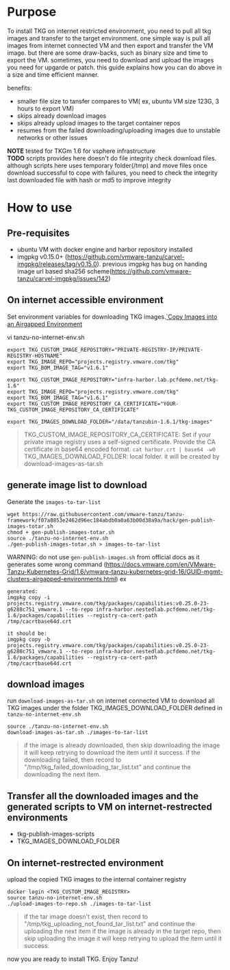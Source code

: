 # Purpose
To install TKG on internet restricted environment, you need to pull all tkg images and transfer to the target environment. one simple way is pull all images from internet connected VM and then export and transfer the VM image. but there are some draw-backs, such as binary size and time to export the VM. sometimes, you need to download and upload the images you need for upgarde or patch. this guide explains how you can do above in a size and time efficient manner.

benefits:
- smaller file size to tansfer compares to VM( ex, ubuntu VM size 123G,  3 hours to export VM)
- skips already download images
- skips already upload images to the target container repos
- resumes from the failed downloading/uploading images due to unstable networks or other issues

**NOTE** tested for TKGm 1.6 for vsphere infrastructure<br>
**TODO** scripts provides here doesn't do file integrity check download files. although scripts here uses temporary folder(/tmp) and move files once download successful to cope with failures, you need to check the integrity last downloaded file with hash or md5 to improve integrity

# How to use

## Pre-requisites
- ubuntu VM with docker engine and harbor repository installed
- imgpkg v0.15.0+ (https://github.com/vmware-tanzu/carvel-imgpkg/releases/tag/v0.15.0). previous imgpkg has bug on handing image url based sha256 scheme(https://github.com/vmware-tanzu/carvel-imgpkg/issues/142)


## On internet accessible environment

Set environment variables for downloading TKG images.[`Copy Images into an Airgapped Environment](https://docs.vmware.com/en/VMware-Tanzu-Kubernetes-Grid/1.6/vmware-tanzu-kubernetes-grid-16/GUID-mgmt-clusters-image-copy-airgapped.html)

vi tanzu-no-internet-env.sh
```
export TKG_CUSTOM_IMAGE_REPOSITORY="PRIVATE-REGISTRY-IP/PRIVATE-REGISTRY-HOSTNAME"
export TKG_IMAGE_REPO="projects.registry.vmware.com/tkg"
export TKG_BOM_IMAGE_TAG="v1.6.1"
```
```
export TKG_CUSTOM_IMAGE_REPOSITORY="infra-harbor.lab.pcfdemo.net/tkg-1.6"
export TKG_IMAGE_REPO="projects.registry.vmware.com/tkg"
export TKG_BOM_IMAGE_TAG="v1.6.1"
export TKG_CUSTOM_IMAGE_REPOSITORY_CA_CERTIFICATE="YOUR-TKG_CUSTOM_IMAGE_REPOSITORY_CA_CERTIFICATE"

export TKG_IMAGES_DOWNLOAD_FOLDER="/data/tanzubin-1.6.1/tkg-images"
```
> TKG_CUSTOM_IMAGE_REPOSITORY_CA_CERTIFICATE: Set if your private image registry uses a self-signed certificate. Provide the CA certificate in base64 encoded format. `cat harbor.crt | base64 -w0`  
> TKG_IMAGES_DOWNLOAD_FOLDER: local folder. it will be created by download-images-as-tar.sh

## generate image list to download 
Generate the `images-to-tar-list`
```
wget https://raw.githubusercontent.com/vmware-tanzu/tanzu-framework/f07a8853e2462d96ec184abdb0a0a63b00d38a9a/hack/gen-publish-images-totar.sh
chmod + gen-publish-images-totar.sh
source ./tanzu-no-internet-env.sh
./gen-publish-images-totar.sh > images-to-tar-list
```
WARNING: do not use `gen-publish-images.sh` from official docs as it generates some wrong command (https://docs.vmware.com/en/VMware-Tanzu-Kubernetes-Grid/1.6/vmware-tanzu-kubernetes-grid-16/GUID-mgmt-clusters-airgapped-environments.html)
ex
```
generated: 
imgpkg copy -i projects.registry.vmware.com/tkg/packages/capabilities:v0.25.0-23-g6288c751_vmware.1 --to-repo infra-harbor.nestedlab.pcfdemo.net/tkg-1.6/packages/capabilities --registry-ca-cert-path /tmp/cacrtbase64d.crt

it should be: 
imgpkg copy -b projects.registry.vmware.com/tkg/packages/capabilities:v0.25.0-23-g6288c751_vmware.1 --to-repo infra-harbor.nestedlab.pcfdemo.net/tkg-1.6/packages/capabilities --registry-ca-cert-path /tmp/cacrtbase64d.crt
``` 
## download images
run  `download-images-as-tar.sh` on internet connected VM to download all TKG images under the folder TKG_IMAGES_DOWNLOAD_FOLDER defined in `tanzu-no-internet-env.sh` 

```
source ./tanzu-no-internet-env.sh
download-images-as-tar.sh ./images-to-tar-list
```
> if the image is already downloaded, then skip downloading the image
> it will keep retrying to download the item until it success.
> if the downloading failed, then record to "/tmp/tkg_failed_downloading_tar_list.txt" and continue the downloading the next item.

## Transfer all the downloaded images and the generated scripts to VM on  internet-restrected environments 
- tkg-publish-images-scripts
- TKG_IMAGES_DOWNLOAD_FOLDER

## On internet-restrected environment
upload the copied TKG images to the internal container registry
```
docker login <TKG_CUSTOM_IMAGE_REGISTRY>
source tanzu-no-internet-env.sh
./upload-images-to-repo.sh ./images-to-tar-list
```
> if the tar image doesn't exist, then record to "/tmp/tkg_uploading_not_found_tar_list.txt" and continue the uploading the next item
> if the image is already in the target repo, then skip uploading the image
> it will keep retrying to upload the item until it success.

now you are ready to install TKG. Enjoy Tanzu!
